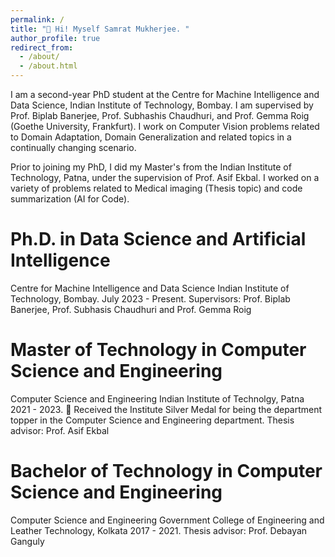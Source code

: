 ```yaml
---
permalink: /
title: "👋 Hi! Myself Samrat Mukherjee. "
author_profile: true
redirect_from: 
  - /about/
  - /about.html
---
```

I am a second-year PhD student at the Centre for Machine Intelligence and Data Science, Indian Institute of Technology, Bombay.
I am supervised by Prof. Biplab Banerjee, Prof. Subhashis Chaudhuri, and Prof. Gemma Roig (Goethe University, Frankfurt). I work on Computer Vision problems related to Domain Adaptation, Domain Generalization and related topics in a continually changing scenario.

Prior to joining my PhD, I did my Master's from the Indian Institute of Technology, Patna, under the supervision of Prof. Asif Ekbal. I worked on a variety of problems related to Medical imaging (Thesis topic) and code summarization (AI for Code). 




# Ph.D. in Data Science and Artificial Intelligence
  Centre for Machine Intelligence and Data Science
  Indian Institute of Technology, Bombay.
  July 2023 - Present.
  Supervisors: Prof. Biplab Banerjee, Prof. Subhasis Chaudhuri and Prof. Gemma Roig

# Master of Technology in Computer Science and Engineering
  Computer Science and Engineering
  Indian Institute of Technolgy, Patna
  2021 - 2023.
  🥈 Received the Institute Silver Medal for being the department topper in the Computer Science and Engineering department.
  Thesis advisor: Prof. Asif Ekbal


# Bachelor of Technology in Computer Science and Engineering
  Computer Science and Engineering
  Government College of Engineering and Leather Technology, Kolkata
  2017 - 2021.
  Thesis advisor: Prof. Debayan Ganguly

